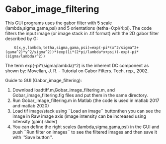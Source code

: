 # Gabor_image_filtering
This GUI programs uses the gabor filter with 5 scale (lambda,sigma,gama,psi) and 5 orientations (tetha=0:pi/4:pi). 
The code filters the input image (or image stack in .tif format) with the 2D gabor filter described by G:

        G(x,y,lambda,tetha,sigma,gama,psi)=exp(-pi*(x^2/sigma^2+(gama^2)*y^2/sigma^2))*(exp(1i*(2*pi/lambda*x+psi))-exp(-pi*(sigma/lambda)^2))

The term exp(-pi*(sigma/lambda)^2) is the inherent DC component as shown by: Movellan, J. R. - Tutorial on Gabor Filters. Tech. rep., 2002.
 

Guide to GUI (Gabor_image_filtering):
1) Download loadtiff.m,Gobar_image_filtering.m, and Gobar_image_filtering.fig files and put them in the same directory.
2) Run Gobar_image_filtering.m in Matlab (the code is used in matlab 2017  and matlab 2020)
3) Load tif image/stack using ¨Load an image¨ buttonthen you can see the image in Raw image axis (image intensity can be increased using Intensity (gain) slider)
4) You can define the right scales (lambda,sigma,gama,psi) in the GUI and push ¨Run filter on images¨ to see the filtered images and then save it with ''Save button''.
